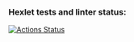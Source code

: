 ### Hexlet tests and linter status:
[![Actions Status](https://github.com/webdb81/sql-for-developers-project-136/actions/workflows/hexlet-check.yml/badge.svg)](https://github.com/webdb81/sql-for-developers-project-136/actions)